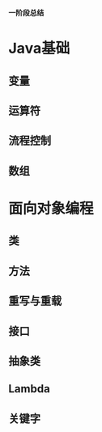 **一阶段总结**

# Java基础

## 变量

## 运算符

## 流程控制

## 数组

# 面向对象编程

## 类

## 方法

## 重写与重载

## 接口

## 抽象类

## Lambda

## 关键字